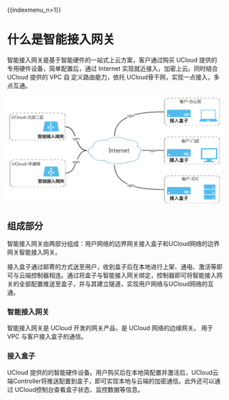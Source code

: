 {{indexmenu_n>1}}

# 什么是智能接入网关

智能接入网关是基于智能硬件的一站式上云方案，客户通过购买 UCloud 提供的专用硬件设备，简单配置后，通过 Internet
实现就近接入，加密上云。同时结合 UCloud 提供的 VPC 自 定义路由能力，依托
UCloud骨干网，实现一点接入，多点互通。

![image](/images/introduction/智能接入网关架构.png)

## 组成部分

智能接入网关由两部分组成：用户网络的边界网关接入盒子和UCloud网络的边界网关智能接入网关。

接入盒子通过邮寄的方式送至用户，收到盒子后在本地进行上架、通电、激活等即可与云端控制器相连。通过将盒子与智能接入网关绑定，控制器即可将智能接入网关的全部配置推送至盒子，并与其建立隧道，实现用户网络与UCloud网络的互通。

### 智能接入网关

智能接入网关是 UCloud 开发的网关产品，是 UCloud 网络的边缘网关。 用于 VPC 与客户接入盒子的通信。

### 接入盒子

UCloud
提供的的智能硬件设备。用户购买后在本地简配置并激活后，UCloud云端Controller将推送配置到盒子，即可实现本地与云端的加密通信。此外还可以通过
UCloud控制台查看盒子状态、监控数据等信息。
